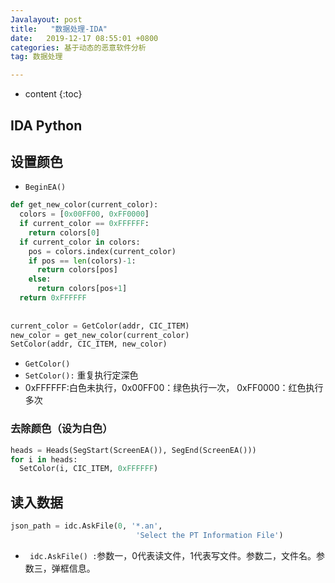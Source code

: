 ```yaml
---
Javalayout: post
title:   "数据处理-IDA"
date:   2019-12-17 08:55:01 +0800
categories: 基于动态的恶意软件分析
tag: 数据处理

---
```


* content
{:toc}






## IDA Python

## 设置颜色

* ` BeginEA() `

```python
def get_new_color(current_color):
  colors = [0x00FF00, 0xFF0000]
  if current_color == 0xFFFFFF:
    return colors[0]
  if current_color in colors:
    pos = colors.index(current_color)
    if pos == len(colors)-1:
      return colors[pos]
    else:
      return colors[pos+1]
  return 0xFFFFFF
 
 
current_color = GetColor(addr, CIC_ITEM)
new_color = get_new_color(current_color)
SetColor(addr, CIC_ITEM, new_color) 
```



* `GetColor()`
* `SetColor():` 重复执行定深色
* 0xFFFFFF:白色未执行，0x00FF00：绿色执行一次， 0xFF0000：红色执行多次

### 去除颜色（设为白色）

```python
heads = Heads(SegStart(ScreenEA()), SegEnd(ScreenEA()))
for i in heads:
  SetColor(i, CIC_ITEM, 0xFFFFFF)
```

## 读入数据

```python
json_path = idc.AskFile(0, '*.an',
                            'Select the PT Information File')
```

* ` idc.AskFile() :`参数一，0代表读文件，1代表写文件。参数二，文件名。参数三，弹框信息。



